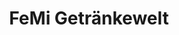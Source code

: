 ---
title: "FeMi Getränkewelt"
url: /eggenstein-leopoldshafen/femi-getraenkewelt/
shop: Getränke
---